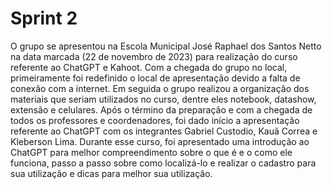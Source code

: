 # Sprint 2

O grupo se apresentou na Escola Municipal José Raphael dos Santos Netto na data marcada (22 de novembro de 2023) para realização do curso referente ao ChatGPT e Kahoot. Com a chegada do grupo no local, primeiramente foi redefinido o local de apresentação devido a falta de conexão com a internet.
Em seguida o grupo realizou a organização dos materiais que seriam utilizados no curso, dentre eles notebook, datashow, extensão e celulares. Após o término da preparação e com a chegada de todos os professores e coordenadores, foi dado início a apresentação referente ao ChatGPT com os integrantes Gabriel Custodio, Kauã Correa e Kleberson Lima.
Durante esse curso, foi apresentado uma introdução ao ChatGPT para melhor compreendimento sobre o que é e o como ele funciona, passo a passo sobre como localizá-lo e realizar o cadastro para sua utilização e dicas para melhor sua utilização.
